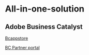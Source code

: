 # All-in-one-solution

## Adobe Business Catalyst

[Bcappstore](https://www.bcappstore.com/homepage)

[BC Partner portal](https://ava-next.worldsecuresystems.com/PartnerPortal/Index.aspx?AURL=/AdminConsole/&ASID=3012283)

